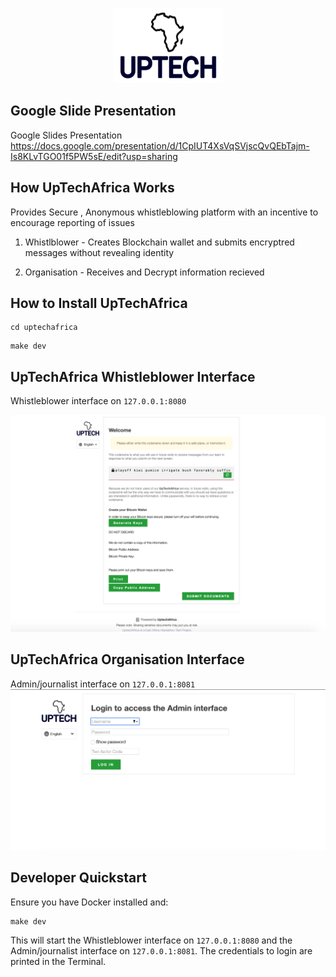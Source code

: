 <p align="center">
  <img src="/securedrop/static/i/logo.png" width="175" height="120">
</p>

## Google Slide Presentation

Google Slides Presentation    https://docs.google.com/presentation/d/1CpIUT4XsVqSVjscQvQEbTajm-Is8KLvTGO01f5PW5sE/edit?usp=sharing
## How UpTechAfrica Works
Provides Secure , Anonymous whistleblowing platform with an incentive to encourage reporting of issues

1. Whistlblower - Creates Blockchain wallet and submits encryptred messages without revealing identity

2. Organisation - Receives and Decrypt information recieved
## How to Install UpTechAfrica
```
cd uptechafrica
```
```
make dev
```
## UpTechAfrica Whistleblower Interface
Whistleblower interface on `127.0.0.1:8080`

![Alt text](whistleblower.png?raw=true "Whistleblower")


## UpTechAfrica Organisation Interface
Admin/journalist interface on `127.0.0.1:8081`
![Alt text](organisation.png?raw=true "Organisation")

## Developer Quickstart

Ensure you have Docker installed and:

```
make dev
```

This will start the Whistleblower interface on `127.0.0.1:8080` and the Admin/journalist interface on `127.0.0.1:8081`. The credentials to login are printed in the Terminal.


